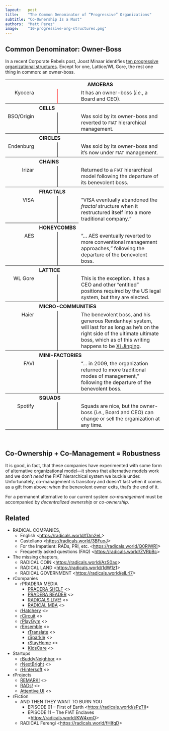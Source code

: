 ```yaml
---
layout:   post
title:    "The Common Denominator of “Progressive” Organizations"
subtitle: "Co-Ownership Is a Must"
authors:  "Matt Perez"
image:    "10-progressive-org-structures.png"
---
```


<div style="display: none;">Co-management is a step away from the <span style="font-size: smaller; ">FIAT</span> hierarchy, and that's good. However, co-management by itself is only temporary: we must have co-ownership to give it permanence.</div>


<h2>Common Denominator: Owner-Boss</h2>
<p>In a recent Corporate Rebels post, Joost Minaar identifies <a
href="https://corporate-rebels.com/progressive-organizational-structures/?mc_cid=0df9a3a5c7&mc_eid=eb36a9b4c1">ten progressive organizational structures</a>. Except for one, Lattice/WL Gore, the rest one thing in common: an owner-boss.
</p>

<table style="margin-left: auto; margin-right: auto; vertical-align: text-top; ">
  <tr>
   <th></th>
   <th colspan="3" style="text-align: ">AMOEBAS</th>
  </tr>
  <tr>
   <td style="vertical-align: text-top; text-align: right; ">Kyocera</td>
   <td style="border-right: 1px red solid; padding-left: 1em; "></td>
   <td style="border-left: 1px black solid; padding-right: 1em; "></td>
   <td>It has an owner-boss (<em>i.e.</em>, a Board and CEO).</td>
  </tr>
  <tr>
   <th></th>
   <th colspan="3" style="text-align: left; ">CELLS</th>
  </tr>
  <tr>
   <td style="vertical-align: text-top; text-align: right; ">BSO/Origin</td>
   <td style="border-right: 1px black solid; padding-left: 1em; "></td>
   <td style="border-left: 1px black solid; padding-right: 1em; "></td>
   <td>Was sold by its owner-boss and reverted to <span style="font-size: smaller; ">FIAT</span> hierarchical management.</td>
  </tr>
  <tr>
   <th></th>
   <th colspan="3" style="text-align: left; ">CIRCLES</th>
  </tr>
  <tr>
   <td style="vertical-align: text-top; text-align: right; ">Endenburg</td>
   <td style="border-right: 1px black solid; padding-left: 1em; "></td>
   <td style="border-left: 1px black solid; padding-right: 1em; "></td>
   <td>Was sold by its owner-boss and it’s now under <span style="font-size: smaller; ">FIAT</span> management.</td>
  </tr>
  <tr>
   <th></th>
   <th colspan="3" style="text-align: left; ">CHAINS</th>
  </tr>
  <tr>
   <td style="vertical-align: text-top; text-align: right; ">Irizar</td>
   <td style="border-right: 1px black solid; padding-left: 1em; width: 1%; "></td>
   <td style="border-left: 1px black solid; padding-right: 1em; width: 1%; "></td>
   <td>Returned to a <span style="font-size: smaller; ">FIAT</span> hierarchical model following the departure of its benevolent boss.</td>
  </tr>
  <tr>
   <th></th>
   <th colspan="3" style="text-align: left; ">FRACTALS</th>
  </tr>
  <tr>
   <td style="vertical-align: text-top; text-align: right; ">VISA</td>
   <td style="border-right: 1px black solid; padding-left: 1em; "></td>
   <td style="border-left: 1px black solid; padding-right: 1em; "></td>
   <td>“VISA eventually abandoned the <em>fractal</em> structure when it restructured itself into a more traditional company.”</td>
  </tr>
  <tr>
   <th></th>
   <th colspan="2" style="text-align: left; ">HONEYCOMBS</th>
  </tr>
  <tr>
   <td style="vertical-align: text-top; text-align: right; ">AES</td>
   <td style="border-right: 1px black solid; padding-left: 1em; "></td>
   <td style="border-left: 1px black solid; padding-right: 1em; "></td>
   <td>“&hellip; AES eventually reverted to more conventional management approaches,” following the departure of the benevolent boss.</td>
  </tr>
  <tr>
   <th></th>
   <th colspan="3" style="text-align: left; ">LATTICE</th>
  </tr>
  <tr>
   <td style="vertical-align: text-top; text-align: right; ">WL Gore</td>
   <td style="border-right: 1px black solid; padding-left: 1em; "></td>
   <td style="border-left: 1px black solid; padding-right: 1em; "></td>
   <td>This is the exception. It has a CEO and other “entitled” positions required by the US legal system, but they are elected.</td>
  </tr>
  <tr>
   <th></th>
   <th colspan="3" style="text-align: left; ">MICRO-COMMUNITIES</th>
  </tr>
  <tr>
   <td style="vertical-align: text-top; text-align: right; ">Haier</td>
   <td style="border-right: 1px black solid; padding-left: 1em; "></td>
   <td style="border-left: 1px black solid; padding-right: 1em; "></td>
   <td>The benevolent boss, and his generous Rendanheyi system, will last for as long as he’s on the right side of the ultimate ultimate boss, which as of this writing happens to be <a href="https://en.wikipedia.org/wiki/Leader_of_the_Chinese_Communist_Party">Xi Jinping</a>.</td>
  </tr>
  <tr>
   <th></th>
   <th colspan="3" style="text-align: left; ">MINI-FACTORIES</th>
  </tr>
  <tr>
   <td style="vertical-align: text-top; text-align: right; ">FAVI</td>
   <td style="border-right: 1px black solid; padding-left: 1em; "></td>
   <td style="border-left: 1px black solid; padding-right: 1em; "></td>
   <td>“&hellip; in 2009, the organization returned to more traditional modes of management,” following the departure of the benevolent boss.</td>
  </tr>
  <tr>
   <th></th>
   <th colspan="3" style="text-align: left; ">SQUADS</th>
  </tr>
  <tr>
   <td style="vertical-align: text-top; text-align: right; ">Spotify</td>
   <td style="border-right: 1px black solid; padding-left: 1em; "></td>
   <td style="border-left: 1px black solid; padding-right: 1em; "></td>
   <td>Squads are nice, but the owner-boss (<em>i.e.</em>, Board and CEO) can change or sell the organization at any time.</td>
  </tr>
</table>
<br>

<h2>Co-Ownership + Co-Management = Robustness</h2>
<p>It is good, in fact, that these companies have experimented with some form of alternative organizational model&mdash;it shows that alternative models work and we don’t <em>need</em> the FIAT hierarchical system we buckle under. Unfortunately, co-management is transitory and doesn’t last when it comes as a gift from above: when the benevolent owner exits, that’s the end of it.
</p>
<p>For a permanent alternative to our current system <em>co-management</em> must be accompanied by <em>decentralized ownership</em> or <em>co-ownership</em>.
</p>
<h2>Related</h2>
<ul>
<li>RADICAL COMPANIES,
<ul>
<li>English <<a
href="https://radicals.world/fDm2eL">https://radicals.world/fDm2eL</a>>
<li>Castellano <<a
href="https://radicals.world/3BFuoJ">https://radicals.world/3BFuoJ</a>>
<li>For the Impatient: RADs, PRI, etc. <<a
href="https://radicals.world/Q0RIWR]">https://radicals.world/Q0RIWR]</a>>
<li>Frequently asked questions (FAQ) <<a
href="https://radicals.world/ZVRbBc">https://radicals.world/ZVRbBc</a>>
</li>
</ul>
<li>The missing chapters,
<ul>
<li>RADICAL COIN <<a
href="https://radicals.world/AzS0ao">https://radicals.world/AzS0ao</a>>
<li>RADICAL LAND <<a
href="https://radicals.world/1dW1z1">https://radicals.world/1dW1z1</a>>
<li>RADICAL GOVERNMENT <<a
href="https://radicals.world/elLrl7">https://radicals.world/elLrl7</a>>
</li>
</ul>
<li>rCompanies
<ul>
<li>rPRADERA MEDIA
<ul>
<li><a
href="https://docs.google.com/document/d/1JRTguYldUhF2ZyC_zabJ-Nr8J_oAylKh5ELAMFFFldI/edit#heading=h.gqizizpnpgzu">PRADERA
SHELF</a> <>
<li><a
href="https://docs.google.com/document/d/1JRTguYldUhF2ZyC_zabJ-Nr8J_oAylKh5ELAMFFFldI/edit#heading=h.gqizizpnpgzu">PRADERA
READER</a> <>
<li><a
href="https://docs.google.com/document/d/1NElxng620-FtPtk2s-2xizTcL_89LdqnpkZepsnf5RA/edit#heading=h.6wmx089o9bc4">RADICALS.LIVE!</a>
<>
<li><a
href="https://docs.google.com/document/d/1Ej3YXS8Gymknq0TAyNC161Sv5nVXGTGtN-2PwS6H30E/edit#heading=h.gqizizpnpgzu">RADICAL
MBA</a> <>
</li>
</ul>
<li><a
href="https://docs.google.com/document/d/1oV_WgvZ0mChe-f8o114p_8BSGldn3ZVkQjHnhwk7ccw/edit#heading=h.gqizizpnpgzu">rHatchery</a>
<>
<li><a
href="https://docs.google.com/document/d/1apVl75nS-Z4b2rpqu-UkDjjYkujLANMiK7zZoU0jGeE/edit#heading=h.ypydz5z11jxq">rCircuit</a>
<>
<li><a
href="https://docs.google.com/document/d/1aoqNhAW6P4QQFM3epM5VqPFdiTgyxTKPUE1c4j8r2k4/edit#heading=h.gqizizpnpgzu">rPlayGym</a>
<>
<li><a
href="https://docs.google.com/document/d/13c1PYhbQEjRlkfmmGQESJD-cTB5b6jmWWBnEpTt1NFU/edit#heading=h.gqizizpnpgzu">rEnsemble</a>
<>
<ul>
<li><a
href="https://docs.google.com/document/d/1-eMt4p4qNJFc9SJkeSoarmy-xG6WtE51eQv047pvTNk/edit#heading=h.gqizizpnpgzu">rTranslate</a>
<>
<li><a
href="https://docs.google.com/document/d/14A5U000ny7_zF8_HutQF1pcMoUwQmI7tfXaMB9uKk3M/edit#heading=h.gqizizpnpgzu">rSparkle</a>
<>
<li><a
href="https://docs.google.com/document/d/16eg7wnyH61xPT4pWFWsuwHydKaxeP8k5xKGX3Pglzp0/edit#heading=h.gqizizpnpgzu">rStayHome</a>
<>
<li><a
href="https://docs.google.com/document/d/11g5cm_1RpORvKiLm_cmZJMQWuZDyHQA3eastDXytYzE/edit#heading=h.gqizizpnpgzu">KidsCare</a>
<>
</li>
</ul>
</li>
</ul>
<li>Startups
<ul>
<li><a
href="https://docs.google.com/document/d/1lE-khYtIyXoFeSIlUGcFPzESsslnBoGcmZMQaeVBVgw/edit#">rBuddyNeighbor</a>
<>
<li><a
href="https://docs.google.com/document/d/16jST0lzzezNoFstE2ccZoI2HirgWBu3gQGnEok5OhGY/edit#">rNextBright</a>
<>
<li><a
href="https://docs.google.com/document/d/1dMxsO5LMhKle97J8tPscBs5g64_QKZsiRnDtsccBUE4/edit#heading=h.gqizizpnpgzu">rHintersoft</a>
<>
</li>
</ul>
<li>rProjects
<ul>
<li><a
href="https://docs.google.com/document/d/1KdmAd_TV0GyKiOCQhyVp7FNffzwGwooIETbs9IVBSgc/edit#heading=h.gqizizpnpgzu">REMARK!</a>
<>
<li><a
href="https://docs.google.com/document/d/1bvcdgTSv0Fx9SfWV3ikev0yfwRXmR8sCqW4XNPhinhk/edit#heading=h.gqizizpnpgzu">RADs!</a>
<>
<li><a
href="https://docs.google.com/document/d/1YyiASEMY2ZHx4zen4TQHicygr0JOUWY_pJiP-7Nk6OY/edit#heading=h.gqizizpnpgzu">Attentive
UI</a> <>
</li>
</ul>
<li>rFiction
<ul>
<li>AND THEN THEY WANT TO BURN YOU
<ul>
<li>EPISODE 01 – First of Earth <<a
href="https://radicals.world/sPzTII">https://radicals.world/sPzTII</a>>
<li>EPISODE 11 – The FIAT Enclaves <<a
href="https://radicals.world/KW4xmO">https://radicals.world/KW4xmO</a>>
</li>
</ul>
<li>RADICAL Ferengi <<a
href="https://radicals.world/fHIfqD">https://radicals.world/fHIfqD</a>>